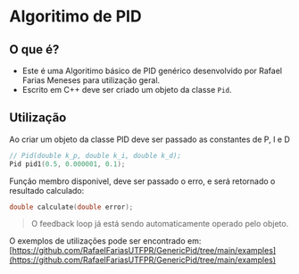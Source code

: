 # Algoritimo de PID

## O que é?
* Este é uma Algoritimo básico de PID genérico desenvolvido por Rafael Farias Meneses para utilização geral.
* Escrito em C++ deve ser criado um objeto da classe ``Pid``.

## Utilização
Ao criar um objeto da classe PID deve ser passado as constantes de P, I e D
~~~ C++
// Pid(double k_p, double k_i, double k_d);
Pid pid1(0.5, 0.000001, 0.1);
~~~

Função membro disponivel, deve ser passado o erro, e será retornado o resultado calculado:
~~~ C++
double calculate(double error);
~~~

> O feedback loop já está sendo automaticamente operado pelo objeto.

O exemplos de utilizações pode ser encontrado em: [https://github.com/RafaelFariasUTFPR/GenericPid/tree/main/examples](https://github.com/RafaelFariasUTFPR/GenericPid/tree/main/examples)
